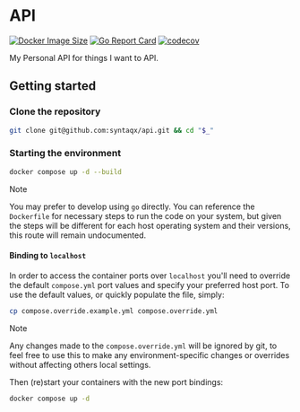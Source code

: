 # API

[![Docker Image Size](https://img.shields.io/docker/image-size/syntaqx/api)](https://hub.docker.com/r/syntaqx/api)
[![Go Report Card](https://goreportcard.com/badge/github.com/syntaqx/api)](https://goreportcard.com/report/github.com/syntaqx/api)
[![codecov](https://codecov.io/gh/syntaqx/api/graph/badge.svg?token=M5iaJ6FseZ)](https://codecov.io/gh/syntaqx/api)

My Personal API for things I want to API.

## Getting started

### Clone the repository

```sh
git clone git@github.com:syntaqx/api.git && cd "$_"
```

### Starting the environment

```sh
docker compose up -d --build
```

> [!NOTE]
> You may prefer to develop using `go` directly. You can reference the `Dockerfile`
> for necessary steps to run the code on your system, but given the steps will be
> different for each host operating system and their versions, this route will
> remain undocumented.

#### Binding to `localhost`

In order to access the container ports over `localhost` you'll need to override the default
`compose.yml` port values and specify your preferred host port. To use the default
values, or quickly populate the file, simply:

```sh
cp compose.override.example.yml compose.override.yml
```

> [!NOTE]
> Any changes made to the `compose.override.yml` will be ignored by git, to feel free to
> use this to make any environment-specific changes or overrides without affecting others
> local settings.

Then (re)start your containers with the new port bindings:

```sh
docker compose up -d
```
